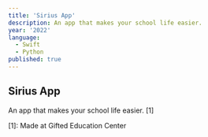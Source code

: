 ```yaml
---
title: 'Sirius App'
description: An app that makes your school life easier.
year: '2022'
language:
  - Swift
  - Python
published: true
---
```


## Sirius App

An app that makes your school life easier. [1]

[1]: Made at Gifted Education Center
